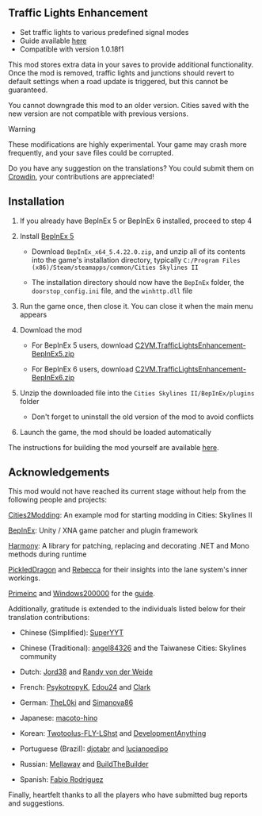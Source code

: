 ## Traffic Lights Enhancement

* Set traffic lights to various predefined signal modes
* Guide available [here](https://github.com/slyh/Cities2-TrafficLightsEnhancement/tree/master/GUIDE.md)
* Compatible with version 1.0.18f1

This mod stores extra data in your saves to provide additional functionality. Once the mod is removed, traffic lights and junctions should revert to default settings when a road update is triggered, but this cannot be guaranteed.

You cannot downgrade this mod to an older version. Cities saved with the new version are not compatible with previous versions.

> [!WARNING]
> These modifications are highly experimental. Your game may crash more frequently, and your save files could be corrupted.

Do you have any suggestion on the translations? You could submit them on [Crowdin](https://crowdin.com/project/Cities2-TrafficLightsEnhancement), your contributions are appreciated!

## Installation

1. If you already have BepInEx 5 or BepInEx 6 installed, proceed to step 4

2. Install [BepInEx 5](https://github.com/BepInEx/BepInEx/releases)

   * Download `BepInEx_x64_5.4.22.0.zip`, and unzip all of its contents into the game's installation directory, typically `C:/Program Files (x86)/Steam/steamapps/common/Cities Skylines II`

   * The installation directory should now have the `BepInEx` folder, the `doorstop_config.ini` file, and the `winhttp.dll` file

3. Run the game once, then close it. You can close it when the main menu appears

4. Download the mod

   * For BepInEx 5 users, download [C2VM.TrafficLightsEnhancement-BepInEx5.zip](https://github.com/slyh/Cities2-TrafficLightsEnhancement/releases/latest/download/C2VM.TrafficLightsEnhancement-BepInEx5.zip)

   * For BepInEx 6 users, download [C2VM.TrafficLightsEnhancement-BepInEx6.zip](https://github.com/slyh/Cities2-TrafficLightsEnhancement/releases/latest/download/C2VM.TrafficLightsEnhancement-BepInEx6.zip)

5. Unzip the downloaded file into the `Cities Skylines II/BepInEx/plugins` folder

   * Don't forget to uninstall the old version of the mod to avoid conflicts

6. Launch the game, the mod should be loaded automatically

The instructions for building the mod yourself are available [here](https://github.com/slyh/Cities2-TrafficLightsEnhancement/tree/main/BUILD.md).

## Acknowledgements

This mod would not have reached its current stage without help from the following people and projects:

[Cities2Modding](https://github.com/optimus-code/Cities2Modding): An example mod for starting modding in Cities: Skylines II

[BepInEx](https://github.com/BepInEx/BepInEx): Unity / XNA game patcher and plugin framework

[Harmony](https://github.com/pardeike/Harmony): A library for patching, replacing and decorating .NET and Mono methods during runtime

[PickledDragon](https://github.com/EisbarGFX) and [Rebecca](https://github.com/slash-under) for their insights into the lane system's inner workings.

[Primeinc](https://github.com/primeinc) and [Windows200000](https://github.com/Windows200000) for the [guide](https://github.com/slyh/Cities2-TrafficLightsEnhancement/tree/master/GUIDE.md).

Additionally, gratitude is extended to the individuals listed below for their translation contributions:

* Chinese (Simplified): [SuperYYT](https://github.com/SuperYYT)

* Chinese (Traditional): [angel84326](https://github.com/angel84326) and the Taiwanese Cities: Skylines community

* Dutch: [Jord38](https://github.com/Jord38) and [Randy von der Weide](https://crowdin.com/profile/thesonnyx)

* French: [PsykotropyK](https://github.com/PsykotropyK), [Edou24](https://github.com/Edou24) and [Clark](https://crowdin.com/profile/clarkent)

* German: [TheL0ki](https://github.com/TheL0ki) and [Simanova86](https://github.com/Simanova86)

* Japanese: [macoto-hino](https://github.com/macoto-hino)

* Korean: [Twotoolus-FLY-LShst](https://github.com/Twotoolus-FLY-LShst) and [DevelopmentAnything](https://github.com/DevelopmentAnything)

* Portuguese (Brazil): [djotabr](https://github.com/djotabr) and [lucianoedipo](https://github.com/lucianoedipo)

* Russian: [Mellaway](https://github.com/Mellaway) and [BuiIdTheBuilder](https://github.com/BuiIdTheBuilder)

* Spanish: [Fabio Rodriguez](https://crowdin.com/profile/elwingcr)

Finally, heartfelt thanks to all the players who have submitted bug reports and suggestions.